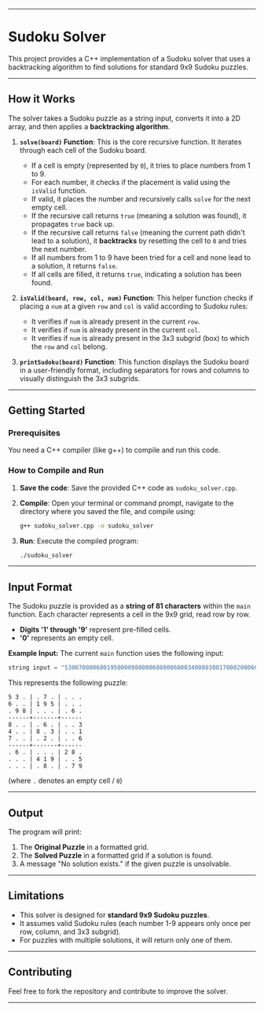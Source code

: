 -----

# Sudoku Solver

This project provides a C++ implementation of a Sudoku solver that uses a backtracking algorithm to find solutions for standard 9x9 Sudoku puzzles.

-----

## How it Works

The solver takes a Sudoku puzzle as a string input, converts it into a 2D array, and then applies a **backtracking algorithm**.

1.  **`solve(board)` Function**: This is the core recursive function. It iterates through each cell of the Sudoku board.

      * If a cell is empty (represented by `0`), it tries to place numbers from 1 to 9.
      * For each number, it checks if the placement is valid using the `isValid` function.
      * If valid, it places the number and recursively calls `solve` for the next empty cell.
      * If the recursive call returns `true` (meaning a solution was found), it propagates `true` back up.
      * If the recursive call returns `false` (meaning the current path didn't lead to a solution), it **backtracks** by resetting the cell to `0` and tries the next number.
      * If all numbers from 1 to 9 have been tried for a cell and none lead to a solution, it returns `false`.
      * If all cells are filled, it returns `true`, indicating a solution has been found.

2.  **`isValid(board, row, col, num)` Function**: This helper function checks if placing a `num` at a given `row` and `col` is valid according to Sudoku rules:

      * It verifies if `num` is already present in the current `row`.
      * It verifies if `num` is already present in the current `col`.
      * It verifies if `num` is already present in the 3x3 subgrid (box) to which the `row` and `col` belong.

3.  **`printSudoku(board)` Function**: This function displays the Sudoku board in a user-friendly format, including separators for rows and columns to visually distinguish the 3x3 subgrids.

-----

## Getting Started

### Prerequisites

You need a C++ compiler (like g++) to compile and run this code.

### How to Compile and Run

1.  **Save the code**: Save the provided C++ code as `sudoku_solver.cpp`.

2.  **Compile**: Open your terminal or command prompt, navigate to the directory where you saved the file, and compile using:

    ```bash
    g++ sudoku_solver.cpp -o sudoku_solver
    ```

3.  **Run**: Execute the compiled program:

    ```bash
    ./sudoku_solver
    ```

-----

## Input Format

The Sudoku puzzle is provided as a **string of 81 characters** within the `main` function. Each character represents a cell in the 9x9 grid, read row by row.

  * **Digits '1' through '9'** represent pre-filled cells.
  * **'0'** represents an empty cell.

**Example Input:**
The current `main` function uses the following input:

```cpp
string input = "530070000600195000098000060800060003400803001700020006060000280000419005000080079";
```

This represents the following puzzle:

```
5 3 . | . 7 . | . . .
6 . . | 1 9 5 | . . .
. 9 8 | . . . | . 6 .
------+-------+------
8 . . | . 6 . | . . 3
4 . . | 8 . 3 | . . 1
7 . . | . 2 . | . . 6
------+-------+------
. 6 . | . . . | 2 8 .
. . . | 4 1 9 | . . 5
. . . | . 8 . | . 7 9
```

(where `.` denotes an empty cell / `0`)

-----

## Output

The program will print:

1.  The **Original Puzzle** in a formatted grid.
2.  The **Solved Puzzle** in a formatted grid if a solution is found.
3.  A message "No solution exists." if the given puzzle is unsolvable.

-----

## Limitations

  * This solver is designed for **standard 9x9 Sudoku puzzles**.
  * It assumes valid Sudoku rules (each number 1-9 appears only once per row, column, and 3x3 subgrid).
  * For puzzles with multiple solutions, it will return only one of them.

-----

## Contributing

Feel free to fork the repository and contribute to improve the solver.

-----
